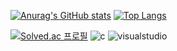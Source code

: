 [![Anurag's GitHub stats](https://github-readme-stats.vercel.app/api?username=Kwonyeonho&show_icons=true)](https://github.com/Kwonyeonho/github-readme-stats)
[![Top Langs](https://github-readme-stats.vercel.app/api/top-langs/?username=Kwonyeonho)](https://github.com/Kwonyeonho/github-readme-stats)

[![Solved.ac 프로필](http://mazassumnida.wtf/api/mini/generate_badge?boj={gyh040409})](https://solved.ac/{gyh040409})
![c](https://img.shields.io/badge/c-A8B9CC.svg?&style=for-the-badge&logo=c&logoColor=white)
![visualstudio](https://img.shields.io/badge/visualstudio-5C2D91.svg?&style=for-the-badge&logo=visualstudio&logoColor=white)
